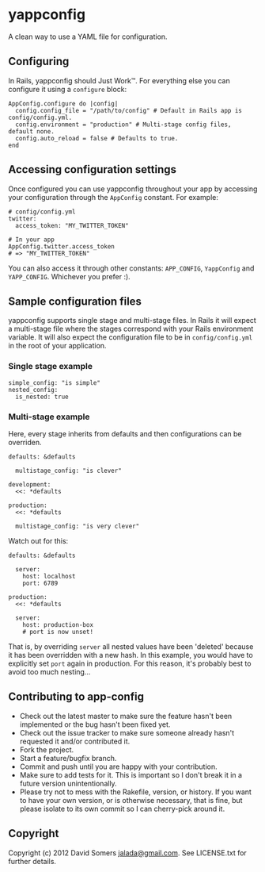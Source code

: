 # yappconfig

A clean way to use a YAML file for configuration.

## Configuring

In Rails, yappconfig should Just Work™. For everything else you can configure it
using a `configure` block: 

    AppConfig.configure do |config|
      config.config_file = "/path/to/config" # Default in Rails app is config/config.yml.
      config.environment = "production" # Multi-stage config files, default none.
      config.auto_reload = false # Defaults to true.
    end

## Accessing configuration settings

Once configured you can use yappconfig throughout your app by accessing your
configuration through the `AppConfig` constant. For example:

    # config/config.yml
    twitter:
      access_token: "MY_TWITTER_TOKEN"

    # In your app
    AppConfig.twitter.access_token
    # => "MY_TWITTER_TOKEN"

You can also access it through other constants: `APP_CONFIG`, `YappConfig` and
`YAPP_CONFIG`. Whichever you prefer :).

## Sample configuration files

yappconfig supports single stage and multi-stage files. In Rails it will expect
a multi-stage file where the stages correspond with your Rails environment
variable. It will also expect the configuration file to be in
`config/config.yml` in the root of your application.

### Single stage example

    simple_config: "is simple"
    nested_config:
      is_nested: true

### Multi-stage example

Here, every stage inherits from defaults and then configurations can be
overriden.

    defaults: &defaults
    
      multistage_config: "is clever"
    
    development:
      <<: *defaults
    
    production:
      <<: *defaults
      
      multistage_config: "is very clever"

Watch out for this:

    defaults: &defaults
      
      server:
        host: localhost
        port: 6789
    
    production:
      <<: *defaults
      
      server:
        host: production-box
        # port is now unset!

That is, by overriding `server` all nested values have been 'deleted' because
it has been overridden with a new hash. In this example, you would have to
explicitly set `port` again in production. For this reason, it's probably best
to avoid too much nesting...


## Contributing to app-config
 
* Check out the latest master to make sure the feature hasn't been implemented
  or the bug hasn't been fixed yet.
* Check out the issue tracker to make sure someone already hasn't requested it
  and/or contributed it.
* Fork the project.
* Start a feature/bugfix branch.
* Commit and push until you are happy with your contribution.
* Make sure to add tests for it. This is important so I don't break it in a
  future version unintentionally.
* Please try not to mess with the Rakefile, version, or history. If you want to
  have your own version, or is otherwise necessary, that is fine, but please
  isolate to its own commit so I can cherry-pick around it.

## Copyright

Copyright (c) 2012 David Somers <jalada@gmail.com>. See LICENSE.txt for further
details.

